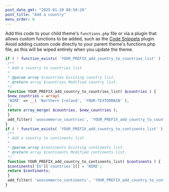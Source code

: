 ```yaml
---
post_date_gmt: "2025-01-20 08:58:20"
post_title: "Add a country"
menu_order: 0
---
```


Add this code to your child theme's `functions.php` file or via a plugin that allows custom functions to be added, such as the [Code Snippets](https://wordpress.org/plugins/code-snippets/) plugin. Avoid adding custom code directly to your parent theme's functions.php file, as this will be wiped entirely when you update the theme.

```php
if ( ! function_exists( 'YOUR_PREFIX_add_country_to_countries_list' ) ) {
 /**
 * Add a country to countries list
 * 
 * @param array $countries Existing country list.
 * @return array $countries Modified country list.
 */
 function YOUR_PREFIX_add_country_to_countries_list( $countries ) {
 $new_countries = array(
 'NIRE' => __( 'Northern Ireland', 'YOUR-TEXTDOMAIN' ),
 );
 return array_merge( $countries, $new_countries );
 }
 add_filter( 'woocommerce_countries', 'YOUR_PREFIX_add_country_to_countries_list' );
}
if ( ! function_exists( 'YOUR_PREFIX_add_country_to_continents_list' ) ) {
 /**
 * Add a country to continents list
 * 
 * @param array $continents Existing continents list.
 * @return array $continents Modified continents list.
 */
 function YOUR_PREFIX_add_country_to_continents_list( $continents ) {
 $continents['EU']['countries'][] = 'NIRE';
 return $continents;
 }
 add_filter( 'woocommerce_continents', 'YOUR_PREFIX_add_country_to_continents_list' );
}
```

